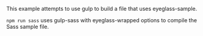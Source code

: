 This example attempts to use gulp to build a file that uses eyeglass-sample.

`npm run sass` uses gulp-sass with eyeglass-wrapped options to compile the Sass sample file.
